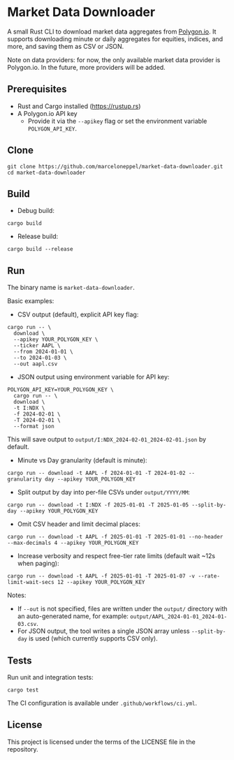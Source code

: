# Market Data Downloader

A small Rust CLI to download market data aggregates from [Polygon.io](https://polygon.io/). It supports downloading minute or daily aggregates for equities, indices, and more, and saving them as CSV or JSON.

Note on data providers: for now, the only available market data provider is Polygon.io. In the future, more providers will be added.

## Prerequisites
- Rust and Cargo installed (https://rustup.rs)
- A Polygon.io API key
  - Provide it via the `--apikey` flag or set the environment variable `POLYGON_API_KEY`.

## Clone
```
git clone https://github.com/marceloneppel/market-data-downloader.git
cd market-data-downloader
```

## Build
- Debug build:
```
cargo build
```
- Release build:
```
cargo build --release
```

## Run
The binary name is `market-data-downloader`.

Basic examples:

- CSV output (default), explicit API key flag:
```
cargo run -- \
  download \
  --apikey YOUR_POLYGON_KEY \
  --ticker AAPL \
  --from 2024-01-01 \
  --to 2024-01-03 \
  --out aapl.csv
```

- JSON output using environment variable for API key:
```
POLYGON_API_KEY=YOUR_POLYGON_KEY \
  cargo run -- \
  download \
  -t I:NDX \
  -f 2024-02-01 \
  -T 2024-02-01 \
  --format json
```
This will save output to `output/I:NDX_2024-02-01_2024-02-01.json` by default.

- Minute vs Day granularity (default is minute):
```
cargo run -- download -t AAPL -f 2024-01-01 -T 2024-01-02 --granularity day --apikey YOUR_POLYGON_KEY
```

- Split output by day into per-file CSVs under `output/YYYY/MM`:
```
cargo run -- download -t I:NDX -f 2025-01-01 -T 2025-01-05 --split-by-day --apikey YOUR_POLYGON_KEY
```

- Omit CSV header and limit decimal places:
```
cargo run -- download -t AAPL -f 2025-01-01 -T 2025-01-01 --no-header --max-decimals 4 --apikey YOUR_POLYGON_KEY
```

- Increase verbosity and respect free-tier rate limits (default wait ~12s when paging):
```
cargo run -- download -t AAPL -f 2025-01-01 -T 2025-01-07 -v --rate-limit-wait-secs 12 --apikey YOUR_POLYGON_KEY
```

Notes:
- If `--out` is not specified, files are written under the `output/` directory with an auto-generated name, for example: `output/AAPL_2024-01-01_2024-01-03.csv`.
- For JSON output, the tool writes a single JSON array unless `--split-by-day` is used (which currently supports CSV only).

## Tests
Run unit and integration tests:
```
cargo test
```

The CI configuration is available under `.github/workflows/ci.yml`.

## License
This project is licensed under the terms of the LICENSE file in the repository.
